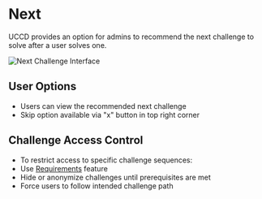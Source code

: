 # Next

UCCD provides an option for admins to recommend the next challenge to solve after a user solves one.

![Next Challenge Interface](https://docs.ctfd.io/assets/images/next-challenge-077b8fdedf0d73b2cb877b61716540bc.png)

## User Options
* Users can view the recommended next challenge
* Skip option available via "x" button in top right corner

## Challenge Access Control
* To restrict access to specific challenge sequences:
 * Use [Requirements](https://docs.ctfd.io/docs/challenges/requirements) feature
 * Hide or anonymize challenges until prerequisites are met
 * Force users to follow intended challenge path

